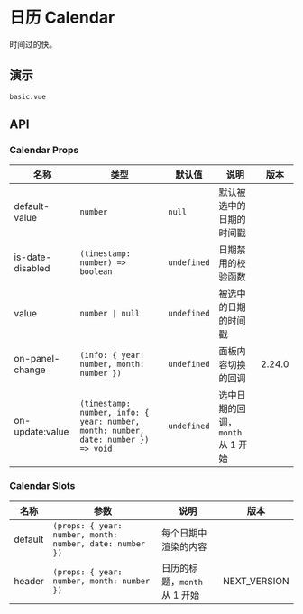 <!--single-column-->

# 日历 Calendar

时间过的快。

## 演示

```demo
basic.vue
```

## API

### Calendar Props

| 名称 | 类型 | 默认值 | 说明 | 版本 |
| --- | --- | --- | --- | --- |
| default-value | `number` | `null` | 默认被选中的日期的时间戳 |  |
| is-date-disabled | `(timestamp: number) => boolean` | `undefined` | 日期禁用的校验函数 |  |
| value | `number \| null` | `undefined` | 被选中的日期的时间戳 |  |
| on-panel-change | `(info: { year: number, month: number })` | `undefined` | 面板内容切换的回调 | 2.24.0 |
| on-update:value | `(timestamp: number, info: { year: number, month: number, date: number }) => void` | `undefined` | 选中日期的回调，`month` 从 1 开始 |  |

### Calendar Slots

| 名称 | 参数 | 说明 | 版本 |
| --- | --- | --- | --- |
| default | `(props: { year: number, month: number, date: number })` | 每个日期中渲染的内容 |  |
| header | `(props: { year: number, month: number })` | 日历的标题，`month` 从 1 开始 | NEXT_VERSION |

